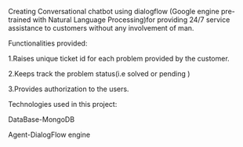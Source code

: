 Creating Conversational chatbot using dialogflow (Google engine pre-trained with Natural Language Processing)for
providing 24/7 service assistance to customers without any involvement of man.

Functionalities provided:

1.Raises unique ticket id for each
problem provided by the customer.

2.Keeps track the problem status(i.e
solved or pending )

3.Provides authorization to the users.

Technologies used in this project:

DataBase-MongoDB

Agent-DialogFlow
engine
